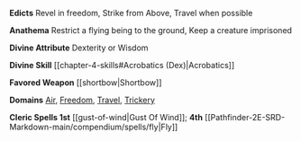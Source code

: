 **Edicts** Revel in freedom, Strike from Above, Travel when possible

**Anathema** Restrict a flying being to the ground, Keep a creature imprisoned

**Divine Attribute** Dexterity or Wisdom

**Divine Skill** [[chapter-4-skills#Acrobatics (Dex)|Acrobatics]]

**Favored Weapon** [[shortbow|Shortbow]]

**Domains** [Air](https://2e.aonprd.com/Domains.aspx?ID=2), [Freedom](https://2e.aonprd.com/Domains.aspx?ID=14), [Travel](https://2e.aonprd.com/Domains.aspx?ID=30), [Trickery](https://2e.aonprd.com/Domains.aspx?ID=31)

**Cleric Spells 1st** [[gust-of-wind|Gust Of Wind]]; **4th** [[Pathfinder-2E-SRD-Markdown-main/compendium/spells/fly|Fly]]